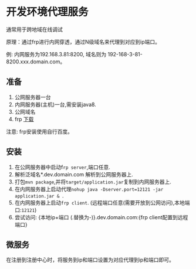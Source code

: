 # 开发环境代理服务
通常用于跨地域在线调试

原理：通过frp进行内网穿透，通过N级域名来代理到对应到ip端口。

例: 内网服务为192.168.3.81:8200, 域名则为 192-168-3-81-8200.xxx.domain.com。

## 准备

1. 公网服务器一台
2. 内网服务器(主机)一台,需安装java8.
3. 公网域名
4. frp [下载](https://github.com/fatedier/frp/releases) 

注意: frp安装使用自行百度。

## 安装

1. 在公网服务器中启动f`rp server`,端口任意.
2. 解析泛域名*.dev.domain.com 解析到公网服务器上.
3. 打包`mvn package`,并将`target/application.jar`复制到内网服务器上.
4. 在内网服务器上启动代理`nohup java -Dserver.port=12121 -jar application.jar & `.
5. 在内网服务器上启动`frp client`. (远程端口任意(需要开放到公网访问),本地端口:`12121`)
6. 尝试访问: {本地ip+端口 (.替换为-)}.dev.domain.com:{frp client配置到远程端口}

## 微服务
在注册到注册中心时，将服务到ip和端口设置为对应代理到ip和端口即可。